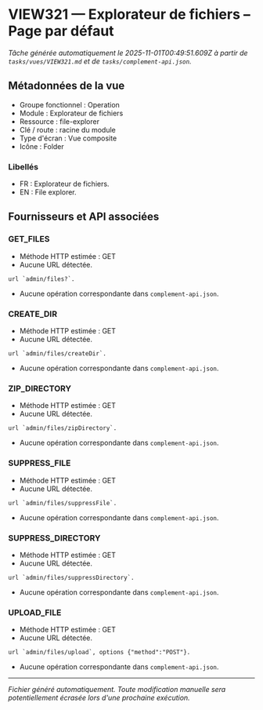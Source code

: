 # VIEW321 — Explorateur de fichiers – Page par défaut

_Tâche générée automatiquement le 2025-11-01T00:49:51.609Z à partir de `tasks/vues/VIEW321.md` et de `tasks/complement-api.json`._

## Métadonnées de la vue

- Groupe fonctionnel : Operation
- Module : Explorateur de fichiers
- Ressource : file-explorer
- Clé / route : racine du module
- Type d'écran : Vue composite
- Icône : Folder

### Libellés
- FR : Explorateur de fichiers.
- EN : File explorer.

## Fournisseurs et API associées

### GET_FILES

- Méthode HTTP estimée : GET
- Aucune URL détectée.

```text
url `admin/files?`.
```

- Aucune opération correspondante dans `complement-api.json`.

### CREATE_DIR

- Méthode HTTP estimée : GET
- Aucune URL détectée.

```text
url `admin/files/createDir`.
```

- Aucune opération correspondante dans `complement-api.json`.

### ZIP_DIRECTORY

- Méthode HTTP estimée : GET
- Aucune URL détectée.

```text
url `admin/files/zipDirectory`.
```

- Aucune opération correspondante dans `complement-api.json`.

### SUPPRESS_FILE

- Méthode HTTP estimée : GET
- Aucune URL détectée.

```text
url `admin/files/suppressFile`.
```

- Aucune opération correspondante dans `complement-api.json`.

### SUPPRESS_DIRECTORY

- Méthode HTTP estimée : GET
- Aucune URL détectée.

```text
url `admin/files/suppressDirectory`.
```

- Aucune opération correspondante dans `complement-api.json`.

### UPLOAD_FILE

- Méthode HTTP estimée : GET
- Aucune URL détectée.

```text
url `admin/files/upload`, options {"method":"POST"}.
```

- Aucune opération correspondante dans `complement-api.json`.

---

_Fichier généré automatiquement. Toute modification manuelle sera potentiellement écrasée lors d'une prochaine exécution._
